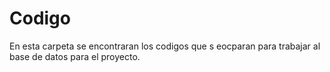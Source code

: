 # Codigo

En esta carpeta se encontraran los codigos que s eocparan para trabajar al base de datos para el proyecto.
